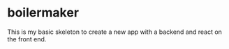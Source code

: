 # boilermaker

This is my basic skeleton to create a new app with a backend and react on the front end.
